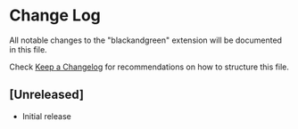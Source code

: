 # Change Log

All notable changes to the "blackandgreen" extension will be documented in this file.

Check [Keep a Changelog](http://keepachangelog.com/) for recommendations on how to structure this file.

## [Unreleased]

- Initial release
